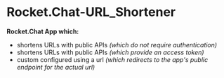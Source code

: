 # Rocket.Chat-URL_Shortener


**Rocket.Chat App which:**
- shortens URLs with public APIs *(which do not require authentication)*
- shortens URLs with public APIs *(which provide an access token)*
- custom configured using a url *(which redirects to the app's public endpoint for the actual url)*